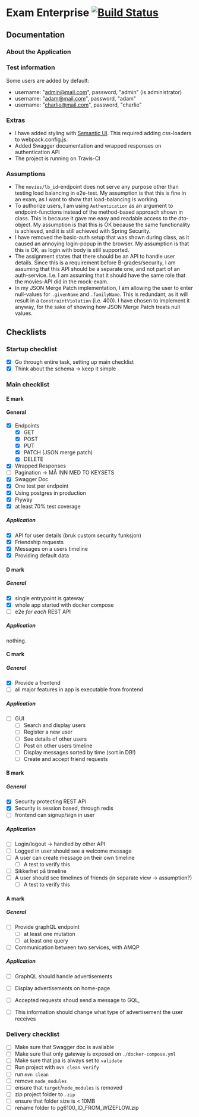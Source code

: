 # Exam Enterprise [![Build Status](https://travis-ci.com/olaven/exam-pg6101.svg?token=zTzVh5wrqM89cpyf9qVd&branch=master)](https://travis-ci.com/olaven/exam-pg6101)

## Documentation

### About the Application 

### Test information 
Some users are added by default: 
* username: "admin@mail.com", password, "admin" (is administrator)
* username: "adam@mail.com", password, "adam"
* username: "charlie@mail.com", password, "charlie" 

### Extras 
* I have added styling with [Semantic UI](https://semantic-ui.com). This required adding css-loaders to webpack.config.js.
* Added Swagger documentation and wrapped responses on authentication API
* The project is running on Travis-CI

### Assumptions
* The `movies/lb_id`-endpoint does not serve any purpose other than testing load balancing in e2e-test. 
My assumption is that this is fine in an exam, as I want to show that load-balancing is working.
* To authorize users, I am using `Authentication` as an argument to endpoint-functions instead of the method-based
approach shown in class. This is because it gave me easy and readable access to the dto-object. My assumption is 
that this is OK because the same functionality is achieved, and it is still achieved with Spring Security. 
* I have removed the basic-auth setup that was shown during class, as it caused an annoying login-popup in the browser. 
My assumption is that this is OK, as login with body is still supported.
* The assignment states that there should be an API to handle user details. Since this is a requirement before B-grades/security,
I am assuming that this API should be a separate one, and not part of an auth-service. I.e. I am assuming that it 
should have the same role that the movies-API did in the mock-exam.
* In my JSON Merge Patch implementation, I am allowing the user to enter null-values for `.givenName` and `.familyName`. 
This is redundant, as it will result in a `ConstraintViolation` (i.e. 400). I have chosen to implement it anyway, 
for the sake of showing how JSON Merge Patch treats null values. 
 
## Checklists

### Startup checklist 
- [X] Go through entire task, setting up main checklist 
- [X] Think about the schema -> keep it simple

### Main checklist
#### E mark
#### General
- [X] Endpoints 
    - [X] GET
    - [X] POST
    - [X] PUT
    - [X] PATCH (JSON merge patch)
    - [X] DELETE
- [X] Wrapped Responses
- [ ] Pagination -> MÅ INN MED TO KEYSETS 
- [X] Swagger Doc
- [X] One test per endpoint 
- [X] Using postgres in production 
- [X] Flyway 
- [X] at least 70% test coverage

##### Application
- [X] API for user details (bruk custom security funksjon) 
- [X] Friendship requests
- [X] Messages on a users timeline 
- [X] Providing default data
#### D mark
##### General
- [X] single entrypoint is gateway 
- [X] whole app started with docker compose 
- [ ] e2e _for each_ REST API
##### Application 
nothing.
#### C mark 
##### General
- [X] Provide a frontend
- [ ] all major features in app is executable from frontend
##### Application 
- [ ] GUI
    - [ ] Search and display users
    - [ ] Register a new user 
    - [ ] See details of other users 
    - [ ] Post on other users timeline
    - [ ] Display messages sorted by time (sort in DB!)
    - [ ] Create and accept friend requests 
#### B mark 
##### General
- [X] Security protecting REST API
- [X] Security is session based, through redis
- [ ] frontend can signup/sign in user
##### Application 
- [ ] Login/logout -> handled by other API 
- [ ] Logged in user should see a welcome message
- [ ] A user can create message on their own timeline
    - [ ] A test to verify this
- [ ] Sikkerhet på timeline 
- [ ] A user should see timelines of friends (in separate view -> assumption?)
    - [ ] A test to verify this 
#### A mark 
##### General
- [ ] Provide graphQL endpoint 
    - [ ] at least one mutation
    - [ ] at least one query
- [ ] Communication between two services, with AMQP
##### Application 
- [ ] GraphQL should handle advertisements
- [ ] Display advertisements on home-page
- [ ] Accepted requests shoud send a message to GQL, 
- [ ] This information should change what type of advertisement 
the user receives

    
### Delivery checklist
- [ ] Make sure that Swagger doc is available
- [ ] Make sure that only gateway is exposed on `./docker-compose.yml`
- [ ] Make sure that jpa is always set to `validate`
- [ ] Run project with `mvn clean verify`
- [ ] run `mvn clean`
- [ ] remove `node_modules`
- [ ] ensure that `target`/`node_modules` is removed 
- [ ] zip project folder to `.zip`
- [ ] ensure that folder size is < 10MB
- [ ] rename folder to pg6100_ID_FROM_WIZEFLOW.zip